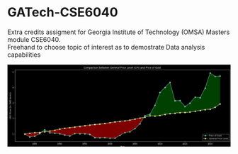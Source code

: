 # GATech-CSE6040

Extra credits assigment for Georgia Institute of Technology (OMSA) Masters module CSE6040.<br>
Freehand to choose topic of interest as to demostrate Data analysis capabilities

![Screenshot](Picture1.png)
